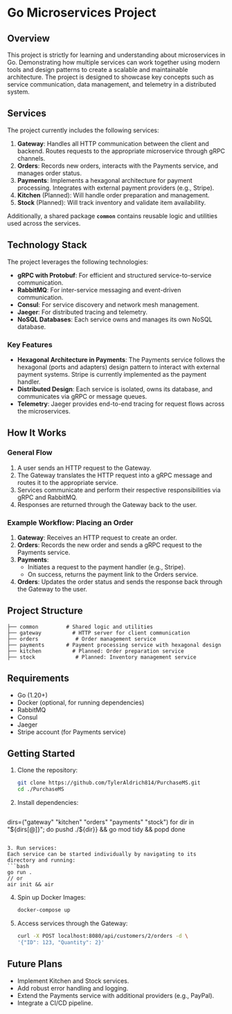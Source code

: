 # Go Microservices Project

## Overview
This project is strictly for learning and understanding about microservices in Go. Demonstrating how multiple services can work together using modern tools and design patterns to create a scalable and maintainable architecture. The project is designed to showcase key concepts such as service communication, data management, and telemetry in a distributed system.

## Services
The project currently includes the following services:

1. **Gateway**: Handles all HTTP communication between the client and backend. Routes requests to the appropriate microservice through gRPC channels.
2. **Orders**: Records new orders, interacts with the Payments service, and manages order status.
3. **Payments**: Implements a hexagonal architecture for payment processing. Integrates with external payment providers (e.g., Stripe).
4. **Kitchen** (Planned): Will handle order preparation and management.
5. **Stock** (Planned): Will track inventory and validate item availability.

Additionally, a shared package **`common`** contains reusable logic and utilities used across the services.

## Technology Stack
The project leverages the following technologies:

- **gRPC with Protobuf**: For efficient and structured service-to-service communication.
- **RabbitMQ**: For inter-service messaging and event-driven communication.
- **Consul**: For service discovery and network mesh management.
- **Jaeger**: For distributed tracing and telemetry.
- **NoSQL Databases**: Each service owns and manages its own NoSQL database.

### Key Features

- **Hexagonal Architecture in Payments**: The Payments service follows the hexagonal (ports and adapters) design pattern to interact with external payment systems. Stripe is currently implemented as the payment handler.
- **Distributed Design**: Each service is isolated, owns its database, and communicates via gRPC or message queues.
- **Telemetry**: Jaeger provides end-to-end tracing for request flows across the microservices.

## How It Works

### General Flow
1. A user sends an HTTP request to the Gateway.
2. The Gateway translates the HTTP request into a gRPC message and routes it to the appropriate service.
3. Services communicate and perform their respective responsibilities via gRPC and RabbitMQ.
4. Responses are returned through the Gateway back to the user.

### Example Workflow: Placing an Order
1. **Gateway**: Receives an HTTP request to create an order.
2. **Orders**: Records the new order and sends a gRPC request to the Payments service.
3. **Payments**: 
    - Initiates a request to the payment handler (e.g., Stripe).
    - On success, returns the payment link to the Orders service.
4. **Orders**: Updates the order status and sends the response back through the Gateway to the user.


## Project Structure
```
├── common         # Shared logic and utilities
├── gateway          # HTTP server for client communication
├── orders            # Order management service
├── payments       # Payment processing service with hexagonal design
├── kitchen          # Planned: Order preparation service
├── stock             # Planned: Inventory management service
```

## Requirements
- Go (1.20+)
- Docker (optional, for running dependencies)
- RabbitMQ
- Consul
- Jaeger
- Stripe account (for Payments service)

## Getting Started
1. Clone the repository:
   ```bash
   git clone https://github.com/TylerAldrich814/PurchaseMS.git
   cd ./PurchaseMS
   ```

2. Install dependencies:
   ```bash
dirs=("gateway" "kitchen" "orders" "payments" "stock")
for dir in "${dirs[@]}"; do
       pushd ./${dir}} && go mod tidy && popd
done
   
   ```

3. Run services:
   Each service can be started individually by navigating to its directory and running:
   ```bash
   go run . 
// or
air init && air
   ```

4. Spin up Docker Images:
   ```bash
   docker-compose up
   ```

5. Access services through the Gateway:
   ```bash
   curl -X POST localhost:8080/api/customers/2/orders -d \
   '{"ID": 123, "Quantity": 2}'
   ```

## Future Plans
- Implement Kitchen and Stock services.
- Add robust error handling and logging.
- Extend the Payments service with additional providers (e.g., PayPal).
- Integrate a CI/CD pipeline.

